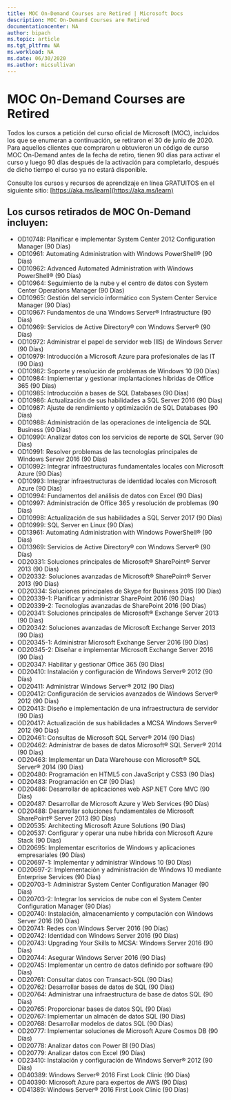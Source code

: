 ```yaml
---
title: MOC On-Demand Courses are Retired | Microsoft Docs
description: MOC On-Demand Courses are Retired 
documentationcenter: NA 
author: bipach
ms.topic: article
ms.tgt_pltfrm: NA
ms.workload: NA
ms.date: 06/30/2020
ms.author: micsullivan
---
```

# MOC On-Demand Courses are Retired

Todos los cursos a petición del curso oficial de Microsoft (MOC), incluidos los que se enumeran a continuación, se retiraron el 30 de junio de 2020.  Para aquellos clientes que compraron u obtuvieron un código de curso MOC On-Demand antes de la fecha de retiro, tienen 90 días para activar el curso y luego 90 días después de la activación para completarlo, después de dicho tiempo el curso ya no estará disponible.

Consulte los cursos y recursos de aprendizaje en línea GRATUITOS en el siguiente sitio: [https://aka.ms/learn](https://aka.ms/learn)

## Los cursos retirados de MOC On-Demand incluyen:

- OD10748: Planificar e implementar System Center 2012 Configuration Manager (90 Días)
- OD10961: Automating Administration with Windows PowerShell® (90 Días)
- OD10962: Advanced Automated Administration with Windows PowerShell® (90 Días)  
- OD10964: Seguimiento de la nube y el centro de datos con System Center Operations Manager (90 Días)  
- OD10965: Gestión del servicio informático con System Center Service Manager (90 Días)  
- OD10967: Fundamentos de una Windows Server® Infrastructure (90 Días)  
- OD10969: Servicios de Active Directory® con Windows Server® (90 Días)  
- OD10972: Administrar el papel de servidor web (IIS) de Windows Server (90 Días)  
- OD10979: Introducción a Microsoft Azure para profesionales de las IT (90 Días)  
- OD10982: Soporte y resolución de problemas de Windows 10 (90 Días)  
- OD10984: Implementar y gestionar implantaciones híbridas de Office 365 (90 Días)  
- OD10985: Introducción a bases de SQL Databases (90 Días)  
- OD10986: Actualización de sus habilidades a SQL Server 2016 (90 Días)  
- OD10987: Ajuste de rendimiento y optimización de SQL Databases (90 Días)  
- OD10988: Administración de las operaciones de inteligencia de SQL Business (90 Días)  
- OD10990: Analizar datos con los servicios de reporte de SQL Server (90 Días)  
- OD10991: Resolver problemas de las tecnologías principales de Windows Server 2016 (90 Días)  
- OD10992: Integrar infraestructuras fundamentales locales con Microsoft Azure (90 Días)  
- OD10993: Integrar infraestructuras de identidad locales con Microsoft Azure (90 Días)  
- OD10994: Fundamentos del análisis de datos con Excel (90 Días)  
- OD10997: Administración de Office 365 y resolución de problemas (90 Días)  
- OD10998: Actualización de sus habilidades a SQL Server 2017 (90 Días)  
- OD10999: SQL Server en Linux (90 Días)  
- OD13961: Automating Administration with Windows PowerShell® (90 Días)  
- OD13969: Servicios de Active Directory® con Windows Server® (90 Días)  
- OD20331: Soluciones principales de Microsoft® SharePoint® Server 2013 (90 Días)  
- OD20332: Soluciones avanzadas de Microsoft® SharePoint® Server 2013 (90 Días)  
- OD20334: Soluciones principales de Skype for Business 2015 (90 Días)  
- OD20339-1: Planificar y administrar SharePoint 2016 (90 Días)  
- OD20339-2: Tecnologías avanzadas de SharePoint 2016 (90 Días)  
- OD20341: Soluciones principales de Microsoft® Exchange Server 2013 (90 Días)  
- OD20342: Soluciones avanzadas de Microsoft Exchange Server 2013 (90 Días)  
- OD20345-1: Administrar Microsoft Exchange Server 2016 (90 Días)  
- OD20345-2: Diseñar e implementar Microsoft Exchange Server 2016 (90 Días)  
- OD20347: Habilitar y gestionar Office 365 (90 Días)  
- OD20410: Instalación y configuración de Windows Server® 2012 (90 Días)  
- OD20411: Administrar Windows Server® 2012 (90 Días)  
- OD20412: Configuración de servicios avanzados de Windows Server® 2012 (90 Días)  
- OD20413: Diseño e implementación de una infraestructura de servidor (90 Días)  
- OD20417: Actualización de sus habilidades a MCSA Windows Server® 2012 (90 Días)  
- OD20461: Consultas de Microsoft SQL Server® 2014 (90 Días)  
- OD20462: Administrar de bases de datos Microsoft® SQL Server® 2014 (90 Días)  
- OD20463: Implementar un Data Warehouse con Microsoft® SQL Server® 2014 (90 Días)  
- OD20480: Programación en HTML5 con JavaScript y CSS3 (90 Días)  
- OD20483: Programación en C# (90 Días)  
- OD20486: Desarrollar de aplicaciones web ASP.NET Core MVC (90 Días)  
- OD20487: Desarrollar de Microsoft Azure y Web Services (90 Días)  
- OD20488: Desarrollar soluciones fundamentales de Microsoft SharePoint® Server 2013 (90 Días)  
- OD20535: Architecting Microsoft Azure Solutions (90 Días)  
- OD20537: Configurar y operar una nube híbrida con Microsoft Azure Stack (90 Días)  
- OD20695: Implementar escritorios de Windows y aplicaciones empresariales (90 Días)  
- OD20697-1: Implementar y administrar Windows 10 (90 Días)  
- OD20697-2: Implementación y administración de Windows 10 mediante Enterprise Services (90 Días)  
- OD20703-1: Administrar System Center Configuration Manager (90 Días)  
- OD20703-2: Integrar los servicios de nube con el System Center Configuration Manager (90 Días)  
- OD20740: Instalación, almacenamiento y computación con Windows Server 2016 (90 Días)  
- OD20741: Redes con Windows Server 2016 (90 Días)  
- OD20742: Identidad con Windows Server 2016 (90 Días)  
- OD20743: Upgrading Your Skills to MCSA: Windows Server 2016 (90 Días)  
- OD20744: Asegurar Windows Server 2016 (90 Días)  
- OD20745: Implementar un centro de datos definido por software (90 Días)  
- OD20761: Consultar datos con Transact-SQL (90 Días)  
- OD20762: Desarrollar bases de datos de SQL (90 Días)  
- OD20764: Administrar una infraestructura de base de datos SQL (90 Días)  
- OD20765: Proporcionar bases de datos SQL (90 Días)  
- OD20767: Implementar un almacén de datos SQL (90 Días)  
- OD20768: Desarrollar modelos de datos SQL (90 Días)  
- OD20777: Implementar soluciones de Microsoft Azure Cosmos DB (90 Días)  
- OD20778: Analizar datos con Power BI (90 Días)  
- OD20779: Analizar datos con Excel (90 Días)  
- OD23410: Instalación y configuración de Windows Server® 2012 (90 Días)  
- OD40389: Windows Server® 2016 First Look Clinic (90 Días)  
- OD40390: Microsoft Azure para expertos de AWS (90 Días)  
- OD41389: Windows Server® 2016 First Look Clinic (90 Días)  
